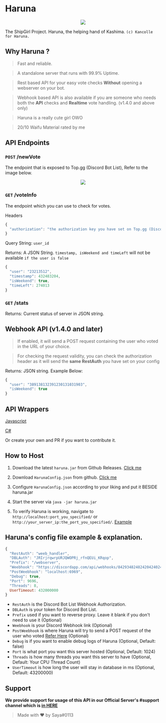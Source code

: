 # Haruna
<p align="center">
  <img src="https://vignette.wikia.nocookie.net/kancolle/images/6/61/Haruna_Shopping_Full.png/revision/latest/">
</p>

The ShipGirl Project. Haruna, the helping hand of Kashima. `(c) Kancolle for Haruna.`

## Why Haruna ?

> Fast and reliable.

> A standalone server that runs with 99.9% Uptime.

> Rest based API for your easy vote checks **Without** opening a webserver on your bot.

> Webhook based API is also available if you are someone who needs both the **API** checks and **Realtime** vote handling. (v1.4.0 and above only)

> Haruna is a really cute girl OWO

> 20/10 Waifu Material rated by me

## API Endpoints

### `POST` /newVote
The endpoint that is exposed to Top.gg (Discord Bot List), Refer to the image below.

<p align="center">
  <img src="https://i.imgur.com/TaVWQ5y.png">
</p>

### `GET` /voteInfo
The endpoint which you can use to check for votes.

Headers
```js
{
  "authorization": "the authorization key you have set on Top.gg (Discord Bot List) webhook"
}
```

Query String: <String> `user_id`

Returns: A JSON String. `timestamp, isWeekend and timeLeft` will not be available `if the user is false`
```js
{
  "user": "23213512",
  "timestamp": 432483204, 
  "isWeekend": true,
  "timeLeft": 274013
}
```

### `GET` /stats
Returns: Current status of server in JSON string.

## Webhook API (v1.4.0 and later)
> If enabled, it will send a POST request containing the user who voted in the URL of your choice.

> For checking the request validity, you can check the authorization header as it will send the **same RestAuth** you have set on your config

Returns: JSON string. Example Below:
```js
{
  "user": "389138132391230131031903",
  "isWeekend": true
}
```

## API Wrappers

[Javascript](https://github.com/Deivu/Haruna/tree/master/HarunaWrapper/Javascript-Node.js)

[C#](https://github.com/Deivu/Haruna/tree/master/HarunaWrapper/CSharp-Dotnet)

Or create your own and PR if you want to contribute it.

## How to Host

1. Download the latest `haruna.jar` from Github Releases. [Click me](https://github.com/Deivu/Haruna/releases)

2. Download `HarunaConfig.json` from github. [Click me](https://github.com/Deivu/Haruna/blob/master/config_example/HarunaConfig.json)

3. Configure `HarunaConfig.json` according to your liking and put it BESIDE haruna.jar

4. Start the server via `java -jar haruna.jar`

5. To verify Haruna is working, navigate to `http://localhost:port_you_specified/` or `http://your_server_ip:the_port_you_specified/`. [Example](http://it-snake.net:1101/)

## Haruna's config file example & explanation.
```js
{
  "RestAuth": "weeb_handler", 
  "DBLAuth": "JRIrjrqwrpURJQWOPRj_rfnQEUi_KRqop",
  "Prefix": "/webserver",
  "Weebhook": "https://discordapp.com/api/webhooks/84293482482420424024802/sneaky_token_OWO",
  "PostWeebhook": "localhost:6969",
  "Debug": true,
  "Port": 9696,
  "Threads": 8,
  UserTimeout: 432000000
}
```
- `RestAuth` is the Discord Bot List Webhook Authorization.
- `DBLAuth` is your token for Discord Bot List.
- `Prefix` used if you want to reverse proxy. Leave it blank if you don't need to use it (Optional)
- `Weebhook` is your Discord Webhook link (Optional)
- `PostWeebhook` is where Haruna will try to send a POST request of the user who voted [Refer Here](https://github.com/Deivu/Haruna#webhook-api-v140-and-later) (Optional)
- `Debug` is if you want to enable debug logs of Haruna (Optional, Default: false)
- `Port` is what port you want this server hosted (Optional, Default: 1024)
- `Threads` is how many threads you want this server to have (Optional, Default: Your CPU Thread Count)
- `UserTimeout` is how long the user will stay in database in ms (Optional, Default: 43200000)

## Support
**We provide support for usage of this API in our Official Server's #support channel which is [in HERE](https://discordapp.com/invite/FVqbtGu)**

> Made with ❤️ by Saya#0113 
